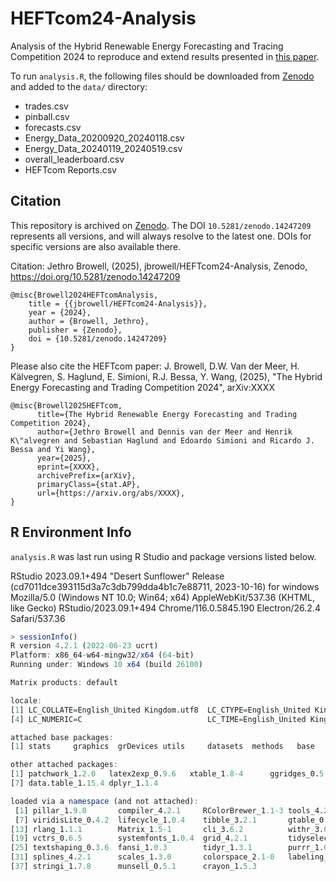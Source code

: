 # HEFTcom24-Analysis

Analysis of the Hybrid Renewable Energy Forecasting and Tracing Competition 2024 to reproduce and extend results presented in [this paper](https://arxiv.org/abs/XXXX).

To run `analysis.R`, the following files should be downloaded from [Zenodo](https://doi.org/10.5281/zenodo.13950764) and added to the `data/` directory:
- trades.csv
- pinball.csv
- forecasts.csv
- Energy_Data_20200920_20240118.csv
- Energy_Data_20240119_20240519.csv
- overall_leaderboard.csv
- HEFTcom Reports.csv

## Citation

This repository is archived on [Zenodo](https://doi.org/10.5281/zenodo.14247209). The DOI `10.5281/zenodo.14247209` represents all versions, and will always resolve to the latest one. DOIs for specific versions are also available there.

Citation: Jethro Browell, (2025), jbrowell/HEFTcom24-Analysis, Zenodo, https://doi.org/10.5281/zenodo.14247209

```
@misc{Browell2024HEFTcomAnalysis,
    title = {{jbrowell/HEFTcom24-Analysis}},
    year = {2024},
    author = {Browell, Jethro},
    publisher = {Zenodo},
    doi = {10.5281/zenodo.14247209}
}
```

Please also cite the HEFTcom paper: J. Browell, D.W. Van der Meer, H. Kälvegren, S. Haglund, E. Simioni, R.J. Bessa, Y. Wang, (2025), "The Hybrid Energy Forecasting and Trading Competition 2024", arXiv:XXXX

```
@misc{Browell2025HEFTcom,
      title={The Hybrid Renewable Energy Forecasting and Trading Competition 2024}, 
      author={Jethro Browell and Dennis van der Meer and Henrik K\"alvegren and Sebastian Haglund and Edoardo Simioni and Ricardo J. Bessa and Yi Wang},
      year={2025},
      eprint={XXXX},
      archivePrefix={arXiv},
      primaryClass={stat.AP},
      url={https://arxiv.org/abs/XXXX}, 
}
```

## R Environment Info

`analysis.R` was last run using R Studio and package versions listed below.


RStudio 2023.09.1+494 "Desert Sunflower" Release (cd7011dce393115d3a7c3db799dda4b1c7e88711, 2023-10-16) for windows
Mozilla/5.0 (Windows NT 10.0; Win64; x64) AppleWebKit/537.36 (KHTML, like Gecko) RStudio/2023.09.1+494 Chrome/116.0.5845.190 Electron/26.2.4 Safari/537.36


```r
> sessionInfo()
R version 4.2.1 (2022-06-23 ucrt)
Platform: x86_64-w64-mingw32/x64 (64-bit)
Running under: Windows 10 x64 (build 26100)

Matrix products: default

locale:
[1] LC_COLLATE=English_United Kingdom.utf8  LC_CTYPE=English_United Kingdom.utf8    LC_MONETARY=English_United Kingdom.utf8
[4] LC_NUMERIC=C                            LC_TIME=English_United Kingdom.utf8    

attached base packages:
[1] stats     graphics  grDevices utils     datasets  methods   base     

other attached packages:
[1] patchwork_1.2.0   latex2exp_0.9.6   xtable_1.8-4      ggridges_0.5.4    ggplot2_3.5.1     rstudioapi_0.14  
[7] data.table_1.15.4 dplyr_1.1.4      

loaded via a namespace (and not attached):
 [1] pillar_1.9.0       compiler_4.2.1     RColorBrewer_1.1-3 tools_4.2.1        lattice_0.20-45    nlme_3.1-157      
 [7] viridisLite_0.4.2  lifecycle_1.0.4    tibble_3.2.1       gtable_0.3.5       mgcv_1.8-40        pkgconfig_2.0.3   
[13] rlang_1.1.1        Matrix_1.5-1       cli_3.6.2          withr_3.0.0        stringr_1.5.1      generics_0.1.3    
[19] vctrs_0.6.5        systemfonts_1.0.4  grid_4.2.1         tidyselect_1.2.1   glue_1.6.2         R6_2.5.1          
[25] textshaping_0.3.6  fansi_1.0.3        tidyr_1.3.1        purrr_1.0.2        farver_2.1.2       magrittr_2.0.3    
[31] splines_4.2.1      scales_1.3.0       colorspace_2.1-0   labeling_0.4.3     ragg_1.2.4         utf8_1.2.2        
[37] stringi_1.7.8      munsell_0.5.1      crayon_1.5.3 
```
